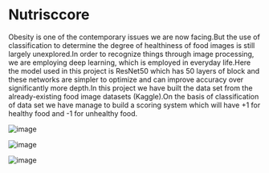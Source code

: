# Nutrisccore
Obesity is one of the contemporary issues we are now facing.But the use of classification  to determine the degree of healthiness of food images is still largely unexplored.In order to recognize things through image processing, we are employing deep learning, which is employed in everyday life.Here the model used in this project is ResNet50 which has 50 layers of block and these networks are simpler to optimize and can improve accuracy over significantly more depth.In this project we have built the data set from the already-existing food image datasets (Kaggle).On the basis of classification of data set we have manage to build a scoring system which will have +1 for healthy food and -1 for unhealthy food.

![image](https://user-images.githubusercontent.com/115871964/236400687-e9d6a806-22cd-4a7a-9bac-4d1dcfda8b55.png)

![image](https://user-images.githubusercontent.com/115871964/236400800-ac66b040-6cc8-4c03-8512-c6f0be1ab9f4.png)

![image](https://user-images.githubusercontent.com/115871964/236400854-113762b4-1597-439f-be80-41fe19e7a962.png)

